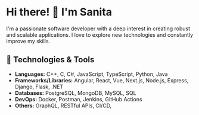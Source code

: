 # Hi there! 👋 I'm Sanita

I'm a passionate software developer with a deep interest in creating robust and scalable applications. I love to explore new technologies and constantly improve my skills.

## 🔧 Technologies & Tools
- **Languages:** C++, C, C#, JavaScript, TypeScript, Python, Java 
- **Frameworks/Libraries:** Angular, React, Vue, Next.js, Node.js, Express, Django, Flask, .NET
- **Databases:** PostgreSQL, MongoDB, MySQL, SQL
- **DevOps:** Docker, Postman, Jenkins, GitHub Actions
- **Others:** GraphQL, RESTful APIs, CI/CD, 




 

